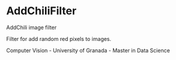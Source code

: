 # AddChiliFilter
AddChili image filter

Filter for add random red pixels to images. 

Computer Vision - University of Granada - Master in Data Science
